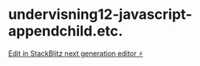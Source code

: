 # undervisning12-javascript-appendchild.etc.

[Edit in StackBlitz next generation editor ⚡️](https://stackblitz.com/~/github.com/eivind-glodedata/undervisning12-javascript-appendchild.etc.)